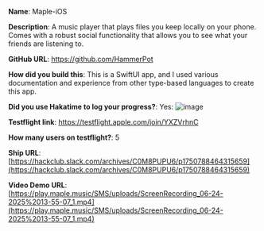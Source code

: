**Name**: Maple-iOS

**Description**: A music player that plays files you keep locally on your phone. Comes with a robust social functionality that allows you to see what your friends are listening to.

**GitHub URL**: https://github.com/HammerPot

**How did you build this**: This is a SwiftUI app, and I used various documentation and experience from other type-based languages to create this app.

**Did you use Hakatime to log your progress?**: Yes: ![image](https://github.com/user-attachments/assets/5c1ce0e3-9317-4edc-95e8-a10abf0ce634)


**Testflight link**: https://testflight.apple.com/join/YXZVrhnC

**How many users on testflight?**: 5

**Ship URL**: [https://hackclub.slack.com/archives/C0M8PUPU6/p1750788464315659](https://hackclub.slack.com/archives/C0M8PUPU6/p1750788464315659)

**Video Demo URL**: [https://play.maple.music/SMS/uploads/ScreenRecording_06-24-2025%2013-55-07_1.mp4](https://play.maple.music/SMS/uploads/ScreenRecording_06-24-2025%2013-55-07_1.mp4)
